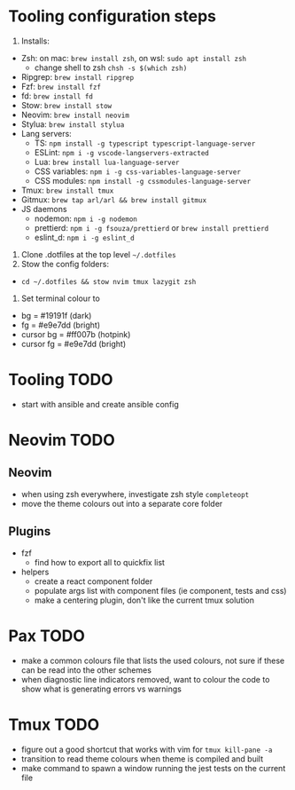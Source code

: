 # Tooling configuration steps

1. Installs:

- Zsh: on mac: `brew install zsh`, on wsl: `sudo apt install zsh`
  - change shell to zsh `chsh -s $(which zsh)`
- Ripgrep: `brew install ripgrep`
- Fzf: `brew install fzf`
- fd: `brew install fd`
- Stow: `brew install stow`
- Neovim: `brew install neovim`
- Stylua: `brew install stylua`
- Lang servers:
  - TS: `npm install -g typescript typescript-language-server`
  - ESLint: `npm i -g vscode-langservers-extracted`
  - Lua: `brew install lua-language-server`
  - CSS variables: `npm i -g css-variables-language-server`
  - CSS modules: `npm install -g cssmodules-language-server`
- Tmux: `brew install tmux`
- Gitmux: `brew tap arl/arl && brew install gitmux`
- JS daemons
  - nodemon: `npm i -g nodemon`
  - prettierd: `npm i -g fsouza/prettierd` or `brew install prettierd`
  - eslint_d: `npm i -g eslint_d`

1. Clone .dotfiles at the top level `~/.dotfiles`
1. Stow the config folders:

- `cd ~/.dotfiles && stow nvim tmux lazygit zsh`

1. Set terminal colour to

- bg = #19191f (dark)
- fg = #e9e7dd (bright)
- cursor bg = #ff007b (hotpink)
- cursor fg = #e9e7dd (bright)

# Tooling TODO

- start with ansible and create ansible config

# Neovim TODO

## Neovim

- when using zsh everywhere, investigate zsh style `completeopt`
- move the theme colours out into a separate core folder

## Plugins

- fzf
  - find how to export all to quickfix list
- helpers
  - create a react component folder
  - populate args list with component files (ie component, tests and css)
  - make a centering plugin, don't like the current tmux solution

# Pax TODO

- make a common colours file that lists the used colours, not sure if these can be read into the other schemes
- when diagnostic line indicators removed, want to colour the code to show what is generating errors vs warnings

# Tmux TODO

- figure out a good shortcut that works with vim for `tmux kill-pane -a`
- transition to read theme colours when theme is compiled and built
- make command to spawn a window running the jest tests on the current file
